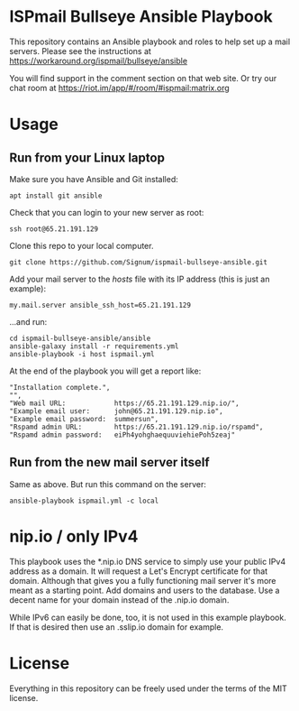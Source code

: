 # ISPmail Bullseye Ansible Playbook

This repository contains an Ansible playbook and roles to help set up a mail servers.
Please see the instructions at https://workaround.org/ispmail/bullseye/ansible

You will find support in the comment section on that web site. Or try our chat
room at https://riot.im/app/#/room/#ispmail:matrix.org

# Usage

## Run from your Linux laptop

Make sure you have Ansible and Git installed:

    apt install git ansible

Check that you can login to your new server as root:

    ssh root@65.21.191.129

Clone this repo to your local computer.

    git clone https://github.com/Signum/ispmail-bullseye-ansible.git

Add your mail server to the _hosts_ file with its IP address (this is just an example):

    my.mail.server ansible_ssh_host=65.21.191.129

…and run:

    cd ispmail-bullseye-ansible/ansible
    ansible-galaxy install -r requirements.yml
    ansible-playbook -i host ispmail.yml

At the end of the playbook you will get a report like:

    "Installation complete.",
    "",
    "Web mail URL:            https://65.21.191.129.nip.io/",
    "Example email user:      john@65.21.191.129.nip.io",
    "Example email password:  summersun",
    "Rspamd admin URL:        https://65.21.191.129.nip.io/rspamd",
    "Rspamd admin password:   eiPh4yohghaequuviehiePoh5zeaj"

## Run from the new mail server itself

Same as above. But run this command on the server:

    ansible-playbook ispmail.yml -c local

# nip.io / only IPv4

This playbook uses the *.nip.io DNS service to simply use your public IPv4 address
as a domain. It will request a Let's Encrypt certificate for that domain.
Although that gives you a fully functioning mail server it's more meant as a
starting point. Add domains and users to the database. Use a decent name for your
domain instead of the .nip.io domain.

While IPv6 can easily be done, too, it is not used in this example playbook.
If that is desired then use an .sslip.io domain for example.

# License

Everything in this repository can be freely used under the terms of the MIT license.
